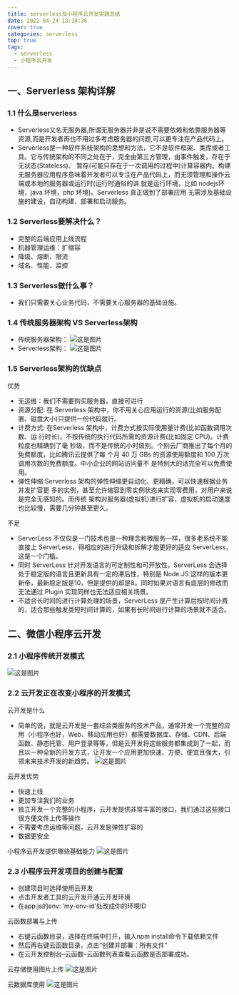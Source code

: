 ```yaml
---
title: serverless及小程序云开发实践总结
date: 2022-04-24 13:18:36  
cover: true  
categories: serverless   
top: true  
tags: 
  - serverless
  - 小程序云开发
---
```


## 一、Serverless 架构详解

### 1.1 什么是serverless
- Serverless又名无服务器,所谓无服务器并非是说不需要依赖和依靠服务器等资源,而是开发者再也不用过多考虑服务器的问题,可以更专注在产品代码上。
- Serverless是一种软件系统架构的思想和方法，它不是软件框架、类库或者工具。它与传统架构的不同之处在于，完全由第三方管理，由事件触发，存在于无状态(Stateless)、 暂存(可能只存在于一次调用的过程中)计算容器内。构建无服务器应用程序意味着开发者可以专注在产品代码上，而无须管理和操作云端或本地的服务器或运行时(运行时通俗的讲 就是运行环境，比如 nodejs环境，java 环境，php 环境)。Serverless 真正做到了部署应用 无需涉及基础设施的建设，自动构建、部署和启动服务。

### 1.2 Serverless要解决什么？
- 完整的后端应用上线流程
- 机器管理运维：扩缩容
- 降级、熔断、限流
- 域名、性能、监控

### 1.3 Serverless做什么事？
- 我们只需要关心业务代码，不需要关心服务器的基础设施。

### 1.4 传统服务器架构 VS Serverless架构
- 传统服务器架构：
  ![这是图片](/img/424/ct.png "Magic Gardens")
- Serverless架构：
  ![这是图片](/img/424/sl.png "Magic Gardens")

### 1.5 Serverless架构的优缺点
优势
- 无运维：我们不需要购买服务器，直接可进行
- 资源分配: 在 Serverless 架构中，你不用关心应用运行的资源(比如服务配置、磁盘大小)只提供一份代码就行。
- 计费方式: 在Serverless 架构中，计费方式按实际使用量计费(比如函数调用次数、运 行时长)，不按传统的执行代码所需的资源计费(比如固定 CPU)。计费粒度也精确到了毫 秒级，而不是传统的小时级别。个别云厂商推出了每个月的免费额度，比如腾讯云提供了每 个月 40 万 GBs 的资源使用额度和 100 万次调用次数的免费额度。中小企业的网站访问量不 是特别大的话完全可以免费使用。
- 弹性伸缩:Serverless 架构的弹性伸缩更自动化、更精确，可以快速根据业务并发扩容更 多的实例，甚至允许缩容到零实例状态来实现零费用，对用户来说是完全无感知的。而传统 架构对服务器(虚拟机)进行扩容，虚拟机的启动速度也比较慢，需要几分钟甚至更久。  

不足
- ServerLess 不仅仅是一门技术也是一种理念和微服务一样，很多老系统不能直接上 ServerLess，得相应的进行升级和拆解才能更好的适应 ServerLess，这是一个门槛。
- 同时 ServerLess 针对开发语言的可定制性和可开放性，ServerLess 会选择处于稳定版的语言且更新具有一定的滞后性，特别是 Node.JS 这样的版本更新帝，最新稳定版是10，但是提供的却是8。同时如果对语言有底层的修改而无法通过 Plugin 实现同样也无法适应相关场景。
- 不适合长时间的进行计算处理的场景，ServerLess 是产生计算后按时间计费的，适合那些触发类短时间计算的，如果有长时间进行计算的场景就不适合。

## 二、微信小程序云开发
### 2.1 小程序传统开发模式
![这是图片](/img/424/ct2.png "Magic Gardens")
### 2.2 云开发正在改变小程序的开发模式
云开发是什么
- 简单的说，就是云开发是一套综合类服务的技术产品，通常开发一个完整的应用（小程序也好，Web、移动应用也好）都需要数据库、存储、CDN、后端函数、静态托管、用户登录等等，但是云开发将这些服务都集成到了一起，而且以一种全新的开发方式，让开发一个应用更加快速、方便、便宜且强大，引领未来技术开发的新趋势。
  ![这是图片](/img/424/ykf.png "Magic Gardens")    

云开发优势
- 快速上线
- 更加专注我们的业务
- 独立开发一个完整的小程序，云开发提供非常丰富的接口，我们通过这些接口很方便文件上传等操作
- 不需要考虑运维等问题，云开发是弹性扩容的
- 数据更安全

小程序云开发提供哪些基础能力
![这是图片](/img/424/ykf2.png "Magic Gardens")

### 2.3 小程序云开发项目的创建与配置
- 创建项目时选择使用云开发
- 点击开发者工具的云开发开通云开发环境
- 在app.js的env: ‘my-env-id’处改成你的环境ID

云函数部署与上传
- 右键云函数目录，选择在终端中打开，输入npm install命令下载依赖文件
- 然后再右键云函数目录，点击“创建并部署：所有文件”
- 在云开发控制台–云函数–云函数列表查看云函数是否部署成功。

云存储使用图片上传
![这是图片](/img/424/cc.png "Magic Gardens")  

云数据库使用
![这是图片](/img/424/sjk.png "Magic Gardens") 

